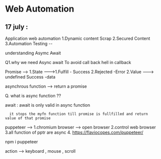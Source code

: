 
   Web Automation
=================================================

17 july :   
-----------------------------------------------------

Application web automation
1.Dynamic content Scrap
2.Secured Content
3.Automation Testing --

understanding Asymc Await

Q1.why we need Async await
   To avoid call back hell in callback 

Promise --> 1.State --->1.Fulfill - Success
                        2.Rejected -Error
            2.Value ---> undefined Success -data
                      
asynchrous function --> return a promise

Q. what is async  function ??
 
await :
      await is only valid in async function 

      it stops the myfn function till promise is fullfilled and return value of that promise


puppeteer --> 
1.chromium browser --> open browser
2.control web browser
3.all function of pptr are async
4.
https://flaviocopes.com/puppeteer/

npm i puppeteer

action --> keyboard , mouse , scroll

